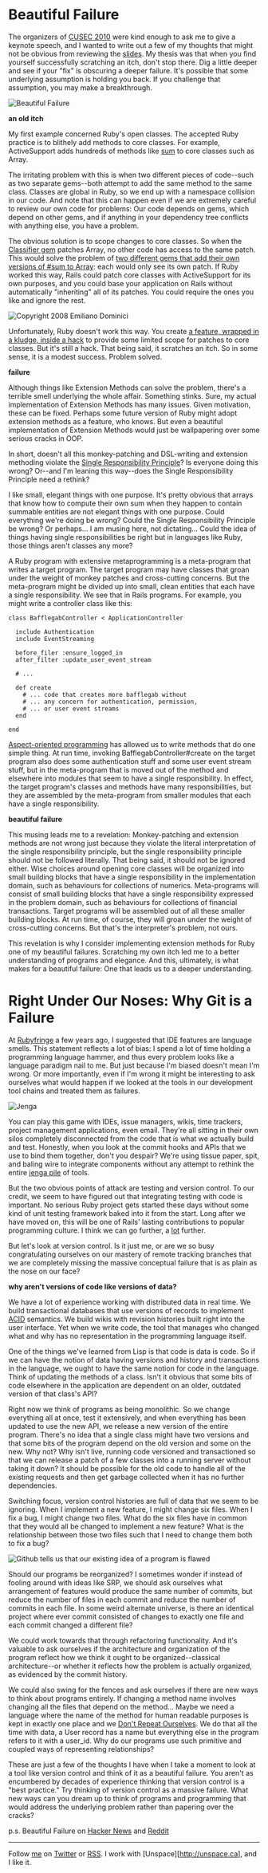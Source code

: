 Beautiful Failure
===

The organizers of [CUSEC 2010](http://2010.cusec.net/ "CUSEC 2010") were kind enough to ask me to give a keynote speech, and I wanted to write out a few of my thoughts that might not be obvious from reviewing the [slides](http://www.flickr.com/photos/raganwald/sets/72157623258073708/ "Beautiful Failure - a set on Flickr"). My thesis was that when you find yourself successfully scratching an itch, don't stop there. Dig a little deeper and see if your "fix" is obscuring a deeper failure. It's possible that some underlying assumption is holding you back. If you challenge that assumption, you may make a breakthrough.

![Beautiful Failure](http://farm5.static.flickr.com/4008/4294285244_caa37c9bef.jpg)

**an old itch**

My first example concerned Ruby's open classes. The accepted Ruby practice is to blithely add methods to core classes. For example, ActiveSupport adds hundreds of methods like [sum][sum] to core classes such as Array.

The irritating problem with this is when two different pieces of code--such as two separate gems--both attempt to add the same method to the same class. Classes are global in Ruby, so we end up with a namespace collision in our code. And note that this can happen even if we are extremely careful to review our own code for problems: Our code depends on gems, which depend on other gems, and if anything in your dependency tree conflicts with anything else, you have a problem.

The obvious solution is to scope changes to core classes. So when the [Classifier gem][classifier] patches Array, no other code has access to the same patch. This would solve the problem of [two different gems that add their own versions of #sum to Array][sick]: each would only see its own patch. If Ruby worked this way, Rails could patch core classes with ActiveSupport for its own purposes, and you could base your application on Rails without automatically "inheriting" all of its patches. You could require the ones you like and ignore the rest.

![Copyright 2008 Emiliano Dominici](http://farm4.static.flickr.com/3014/2712932037_435173fd88.jpg)

Unfortunately, Ruby doesn't work this way. You create [a feature, wrapped in a kludge, inside a hack][em] to provide some limited scope for patches to core classes. But it's still a hack. That being said, it scratches an itch. So in some sense, it is a modest success. Problem solved.

**failure**

Although things like Extension Methods can solve the problem, there's a terrible smell underlying the whole affair. Something stinks. Sure, my actual implementation of Extension Methods has many issues. Given motivation, these can be fixed. Perhaps some future version of Ruby might adopt extension methods as a feature, who knows. But even a beautiful implementation of Extension Methods would just be wallpapering over some serious cracks in OOP.

In short, doesn't all this monkey-patching and DSL-writing and extension methoding violate the [Single Responsibility Principle][srp]? Is everyone doing  this wrong? Or--and I'm leaning this way--does the Single Responsibility Principle need a rethink?

I like small, elegant things with one purpose. It's pretty obvious that arrays that know how to compute their own sum when they happen to contain summable entities are not elegant things with one purpose. Could everything we're doing be wrong? Could the Single Responsibility Principle be wrong? Or perhaps... I am musing here, not dictating... Could the idea of things having single responsibilities be right but in languages like Ruby, those things aren't classes any more?

A Ruby program with extensive metaprogramming is a meta-program that writes a target program. The target program may have classes that groan under the weight of monkey patches and cross-cutting concerns. But the meta-program might be divided up into small, clean entities that each have a single responsibility. We see that in Rails programs. For example, you might write a controller class like this:

    class BafflegabController < ApplicationController
    
      include Authentication
      include EventStreaming
  
      before_filer :ensure_logged_in
      after_filter :update_user_event_stream
      
      # ...
      
      def create
        # ... code that creates more bafflegab without
        # ... any concern for authentication, permission,
        # ... or user event streams
      end
        
    end

[Aspect-oriented programming][aop] has allowed us to write methods that do one simple thing. At run time, invoking BafflegabController#create on the target program also does some authentication stuff and some user event stream stuff, but in the meta-program that is moved out of the method and elsewhere into modules that seem to have a single responsibility. In effect, the target program's classes and methods have many responsibilities, but they are assembled by the meta-program from smaller modules that each have a single responsibility.

**beautiful failure**

This musing leads me to a revelation: Monkey-patching and extension methods are not wrong just because they violate the literal interpretation of the single responsibility principle, but the single responsibility principle should not be followed literally. That being said, it should not be ignored either. Wise choices around opening core classes will be organized into small building blocks that have a single responsibility in the implementation domain, such as behaviours for collections of numerics. Meta-programs will consist of small building blocks that have a single responsibility expressed in the problem domain, such as behaviours for collections of financial transactions. Target programs will be assembled out of all these smaller building blocks. At run time, of course, they will groan under the weight of cross-cutting concerns. But that's the interpreter's problem, not ours.

This revelation is why I consider implementing extension methods for Ruby one of my beautiful failures. Scratching my own itch led me to a better understanding of programs and elegance. And this, ultimately, is what makes for a beautiful failure: One that leads us to a deeper understanding.

Right Under Our Noses: Why Git is a Failure
===

At [Rubyfringe][rf] a few years ago, I suggested that IDE features are language smells. This statement reflects a lot of bias: I spend a lot of time holding a programming language hammer, and thus every problem looks like a language paradigm nail to me. But just because I'm biased doesn't mean I'm wrong. Or more importantly, even if I'm wrong it might be interesting to ask ourselves what would happen if we looked at the tools in our development tool chains and treated them as failures.

![Jenga](http://www.hasbro.com/common/productimages/en_US/92ffa0296d4010148bf09efbf894f9d4/276AE74719B9F369D9B1CE3D54549446.jpg)

You can play this game with IDEs, issue managers, wikis, time trackers, project management applications, even email. They're all sitting in their own silos completely disconnected from the code that is what we actually build and test. Honestly, when you look at the commit hooks and APIs that we use to bind them together, don't you despair? We're using tissue paper, spit, and baling wire to integrate components without any attempt to rethink the entire [jenga pile][jenga] of tools.

But the two obvious points of attack are testing and version control. To our credit, we seem to have figured out that integrating testing with code is important. No serious Ruby project gets started these days without some kind of unit testing framework baked into it from the start. Long after we have moved on, this will be one of Rails' lasting contributions to popular programming culture. I think we can go further, a [lot][dbc] further.

But let's look at version control. Is it just me, or are we so busy congratulating ourselves on our mastery of remote tracking branches that we are completely missing the massive conceptual failure that is as plain as the nose on our face?

**why aren't versions of code like versions of data?**

We have a lot of experience working with distributed data in real time. We build transactional databases that use versions of records to implement [ACID][acid] semantics. We build wikis with revision histories built right into the user interface. Yet when we write code, the tool that manages who changed what and why has no representation in the programming language itself.

One of the things we've learned from Lisp is that code is data is code. So if we can have the notion of data having versions and history and transactions in the language, we ought to have the same notion for code in the language. Think of updating the methods of a class. Isn't it obvious that some bits of code elsewhere in the application are dependent on an older, outdated version of that class's API?

Right now we think of programs as being monolithic. So we change everything all at once, test it extensively, and when everything has been updated to use the new API, we release a new version of the entire program. There's no idea that a single class might have two versions and that some bits of the program depend on the old version and some on the new. Why not? Why isn't live, running code versioned and transactioned so that we can release a patch of a few classes into a running server without taking it down? It should be possible for the old code to handle all of the existing requests and then get garbage collected when it has no further dependencies.

Switching focus, version control histories are full of data that we seem to be ignoring. When I implement a new feature, I might change six files. When I fix a bug, I might change two files. What do the six files have in common that they would all be changed to implement a new feature? What is the relationship between those two files such that I need to change them both to fix a bug?

![Github tells us that our existing idea of a program is flawed](http://farm5.static.flickr.com/4056/4294289164_8f73a17607.jpg)

Should our programs be reorganized? I sometimes wonder if instead of fooling around with ideas like SRP, we should ask ourselves what arrangement of features would produce the same number of commits, but reduce the number of files in each commit and reduce the number of commits in each file. In some weird alternate universe, is there an identical project where ever commit consisted of changes to exactly one file and each commit changed a different file?

We could work towards that through refactoring functionality. And it's valuable to ask ourselves if the architecture and organization of the program reflect how we think it ought to be organized--classical architecture--or whether it reflects how the problem is actually organized, as evidenced by the commit history.

We could also swing for the fences and ask ourselves if there are new ways to think about programs entirely. If changing a method name involves changing all the files that depend on the method... Maybe we need a language where the name of the method for human readable purposes is kept in exactly one place and we [Don't Repeat Ourselves][dry]. We do that all the time with data, a User record has a name but everything else in the program refers to it with a user\_id. Why do our programs use such primitive and coupled ways of representing relationships?

These are just a few of the thoughts I have when I take a moment to look at a tool like version control and think of it as a beautiful failure. You aren't as encumbered by decades of experience thinking that version control is a "best practice." Try thinking of version control as a massive failure. What new ways can you dream up to think of programs and programming that would address the underlying problem rather than papering over the cracks?

p.s. Beautiful Failure on [Hacker News][hn] and [Reddit][r]

----
	
Follow [me](http://reginald.braythwayt.com) on [Twitter](http://twitter.com/raganwald) or [RSS](http://feeds.feedburner.com/raganwald "raganwald's rss feed"). I work with [Unspace][http://unspace.ca], and I like it.

[sum]: http://github.com/raganwald/homoiconic/blob/master/2009-04-09/my_objection_to_sum.md#readme "My Objection to Array#Sum"
[rc]: http://en.wikipedia.org/wiki/Race_condition "Race condition - Wikipedia, the free encyclopedia"
[classifier]: http://classifier.rubyforge.org/ "Ruby Classifier - Bayesian and LSI classification library"
[sick]: http://github.com/raganwald/homoiconic/blob/master/2009-04-08/sick.md#readme "I'm Sick of This Shit"
[em]: http://github.com/raganwald/homoiconic/blob/master/2009-04-28/extension_methods.md#readme "My Objection to Extension Methods"
[srp]: http://en.wikipedia.org/wiki/Single_responsibility_principle "Single responsibility principle - Wikipedia, the free encyclopedia"
[aop]: http://en.wikipedia.org/wiki/Aspect-oriented_programming "Aspect-oriented programming - Wikipedia, the free encyclopedia"
[rf]: http://www.infoq.com/presentations/braithwaite-rewrite-ruby "Ruby.rewrite(Ruby)"
[jenga]: http://www.slate.com/id/2215988/slideshow/2216140/ "The Jenga Effect"
[dbc]: http://en.wikipedia.org/wiki/Design_by_contract "Design by Contract"
[acid]: http://en.wikipedia.org/wiki/ACID "ACID - Wikipedia, the free encyclopedia"
[dry]: http://en.wikipedia.org/wiki/Don't_repeat_yourself "Don't Repeat Yourself"

[hn]: http://news.ycombinator.com/item?id=1084826 "Discuss on Hacker News"
[r]: http://www.reddit.com/r/programming/comments/avdri/beautiful_failure/ "Discuss on Reddit"